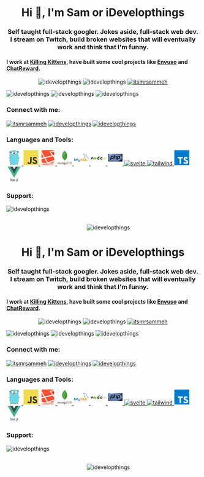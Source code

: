 <h1 align="center">Hi 👋, I'm Sam or iDevelopthings</h1>
<h3 align="center">Self taught full-stack googler. Jokes aside, full-stack web dev. I stream on Twitch, build broken websites that will eventually work and think that I'm funny.</h3>

<h4>
I work at <a href="https://wearekk.com" target="_blank">Killing Kittens</a>, have built some cool projects like <a href="https://github.com/envuso" target="_blank">Envuso</a> and <a href="https://chatreward.tv/" target="_blank">ChatReward</a>.
</h4>

<p align="center">  
  <img src="https://wakatime.com/badge/user/e3554835-2c7c-4e57-a5b0-6c34501aa484.svg" alt="idevelopthings" />
  <img src="https://komarev.com/ghpvc/?username=idevelopthings&label=Profile%20views&color=0e75b6&style=flat" alt="idevelopthings" />
  <a href="https://twitter.com/itsmrsammeh" target="blank"><img src="https://img.shields.io/twitter/follow/itsmrsammeh?logo=twitter&style=for-the-badge" alt="itsmrsammeh" /></a>  
</p>

<p align="left">
<img src="https://github-readme-stats.vercel.app/api/top-langs?username=idevelopthings&show_icons=true&locale=en&layout=compact&hide=c%23" alt="idevelopthings" />
<img src="https://github-readme-streak-stats.herokuapp.com/?user=idevelopthings&" alt="idevelopthings" />
<img src="https://github-readme-stats.vercel.app/api?username=idevelopthings&show_icons=true&locale=en" alt="idevelopthings" />
</p>


<h3 align="left">Connect with me:</h3>
<p align="left">
<a href="https://twitter.com/itsmrsammeh" target="blank"><img align="center" src="https://raw.githubusercontent.com/rahuldkjain/github-profile-readme-generator/master/src/images/icons/Social/twitter.svg" alt="itsmrsammeh" height="30" width="40" /></a>
<a href="https://instagram.com/idevelopthings" target="blank"><img align="center" src="https://raw.githubusercontent.com/rahuldkjain/github-profile-readme-generator/master/src/images/icons/Social/instagram.svg" alt="idevelopthings" height="30" width="40" /></a>
<a href="https://www.youtube.com/c/idevelopthings" target="blank"><img align="center" src="https://raw.githubusercontent.com/rahuldkjain/github-profile-readme-generator/master/src/images/icons/Social/youtube.svg" alt="idevelopthings" height="30" width="40" /></a>
</p>

<h3 align="left">Languages and Tools:</h3>
<p align="left"> <a href="https://golang.org" target="_blank"> <img src="https://raw.githubusercontent.com/devicons/devicon/master/icons/go/go-original.svg" alt="go" width="40" height="40"/> </a> <a href="https://developer.mozilla.org/en-US/docs/Web/JavaScript" target="_blank"> <img src="https://raw.githubusercontent.com/devicons/devicon/master/icons/javascript/javascript-original.svg" alt="javascript" width="40" height="40"/> </a> <a href="https://laravel.com/" target="_blank"> <img src="https://raw.githubusercontent.com/devicons/devicon/master/icons/laravel/laravel-plain-wordmark.svg" alt="laravel" width="40" height="40"/> </a> <a href="https://www.mongodb.com/" target="_blank"> <img src="https://raw.githubusercontent.com/devicons/devicon/master/icons/mongodb/mongodb-original-wordmark.svg" alt="mongodb" width="40" height="40"/> </a> <a href="https://www.mysql.com/" target="_blank"> <img src="https://raw.githubusercontent.com/devicons/devicon/master/icons/mysql/mysql-original-wordmark.svg" alt="mysql" width="40" height="40"/> </a> <a href="https://nodejs.org" target="_blank"> <img src="https://raw.githubusercontent.com/devicons/devicon/master/icons/nodejs/nodejs-original-wordmark.svg" alt="nodejs" width="40" height="40"/> </a> <a href="https://www.php.net" target="_blank"> <img src="https://raw.githubusercontent.com/devicons/devicon/master/icons/php/php-original.svg" alt="php" width="40" height="40"/> </a> <a href="https://svelte.dev" target="_blank"> <img src="https://upload.wikimedia.org/wikipedia/commons/1/1b/Svelte_Logo.svg" alt="svelte" width="40" height="40"/> </a> <a href="https://tailwindcss.com/" target="_blank"> <img src="https://www.vectorlogo.zone/logos/tailwindcss/tailwindcss-icon.svg" alt="tailwind" width="40" height="40"/> </a> <a href="https://www.typescriptlang.org/" target="_blank"> <img src="https://raw.githubusercontent.com/devicons/devicon/master/icons/typescript/typescript-original.svg" alt="typescript" width="40" height="40"/> </a> <a href="https://vuejs.org/" target="_blank"> <img src="https://raw.githubusercontent.com/devicons/devicon/master/icons/vuejs/vuejs-original-wordmark.svg" alt="vuejs" width="40" height="40"/> </a> </p>

<h3 align="left">Support:</h3>
<p><a href="https://www.buymeacoffee.com/idevelopthings"> <img align="left" src="https://cdn.buymeacoffee.com/buttons/v2/default-yellow.png" height="50" width="210" alt="idevelopthings" /></a></p><br><br>


<p>
  <img src="https://github-profile-trophy.vercel.app/?username=idevelopthings" alt="idevelopthings" />
</p>
<h1 align="center">Hi 👋, I'm Sam or iDevelopthings</h1>
<h3 align="center">Self taught full-stack googler. Jokes aside, full-stack web dev. I stream on Twitch, build broken websites that will eventually work and think that I'm funny.</h3>

<h4>
I work at <a href="https://wearekk.com" target="_blank">Killing Kittens</a>, have built some cool projects like <a href="https://github.com/envuso" target="_blank">Envuso</a> and <a href="https://chatreward.tv/" target="_blank">ChatReward</a>.
</h4>

<p align="center">  
  <img src="https://wakatime.com/badge/user/e3554835-2c7c-4e57-a5b0-6c34501aa484.svg" alt="idevelopthings" />
  <img src="https://komarev.com/ghpvc/?username=idevelopthings&label=Profile%20views&color=0e75b6&style=flat" alt="idevelopthings" />
  <a href="https://twitter.com/itsmrsammeh" target="blank"><img src="https://img.shields.io/twitter/follow/itsmrsammeh?logo=twitter&style=for-the-badge" alt="itsmrsammeh" /></a>  
</p>

<p align="left">
<img src="https://github-readme-stats.vercel.app/api/top-langs?username=idevelopthings&show_icons=true&locale=en&layout=compact&hide=c%23" alt="idevelopthings" />
<img src="https://github-readme-streak-stats.herokuapp.com/?user=idevelopthings&" alt="idevelopthings" />
<img src="https://github-readme-stats.vercel.app/api?username=idevelopthings&show_icons=true&locale=en" alt="idevelopthings" />
</p>


<h3 align="left">Connect with me:</h3>
<p align="left">
<a href="https://twitter.com/itsmrsammeh" target="blank"><img align="center" src="https://raw.githubusercontent.com/rahuldkjain/github-profile-readme-generator/master/src/images/icons/Social/twitter.svg" alt="itsmrsammeh" height="30" width="40" /></a>
<a href="https://instagram.com/idevelopthings" target="blank"><img align="center" src="https://raw.githubusercontent.com/rahuldkjain/github-profile-readme-generator/master/src/images/icons/Social/instagram.svg" alt="idevelopthings" height="30" width="40" /></a>
<a href="https://www.youtube.com/c/idevelopthings" target="blank"><img align="center" src="https://raw.githubusercontent.com/rahuldkjain/github-profile-readme-generator/master/src/images/icons/Social/youtube.svg" alt="idevelopthings" height="30" width="40" /></a>
</p>

<h3 align="left">Languages and Tools:</h3>
<p align="left"> <a href="https://golang.org" target="_blank"> <img src="https://raw.githubusercontent.com/devicons/devicon/master/icons/go/go-original.svg" alt="go" width="40" height="40"/> </a> <a href="https://developer.mozilla.org/en-US/docs/Web/JavaScript" target="_blank"> <img src="https://raw.githubusercontent.com/devicons/devicon/master/icons/javascript/javascript-original.svg" alt="javascript" width="40" height="40"/> </a> <a href="https://laravel.com/" target="_blank"> <img src="https://raw.githubusercontent.com/devicons/devicon/master/icons/laravel/laravel-plain-wordmark.svg" alt="laravel" width="40" height="40"/> </a> <a href="https://www.mongodb.com/" target="_blank"> <img src="https://raw.githubusercontent.com/devicons/devicon/master/icons/mongodb/mongodb-original-wordmark.svg" alt="mongodb" width="40" height="40"/> </a> <a href="https://www.mysql.com/" target="_blank"> <img src="https://raw.githubusercontent.com/devicons/devicon/master/icons/mysql/mysql-original-wordmark.svg" alt="mysql" width="40" height="40"/> </a> <a href="https://nodejs.org" target="_blank"> <img src="https://raw.githubusercontent.com/devicons/devicon/master/icons/nodejs/nodejs-original-wordmark.svg" alt="nodejs" width="40" height="40"/> </a> <a href="https://www.php.net" target="_blank"> <img src="https://raw.githubusercontent.com/devicons/devicon/master/icons/php/php-original.svg" alt="php" width="40" height="40"/> </a> <a href="https://svelte.dev" target="_blank"> <img src="https://upload.wikimedia.org/wikipedia/commons/1/1b/Svelte_Logo.svg" alt="svelte" width="40" height="40"/> </a> <a href="https://tailwindcss.com/" target="_blank"> <img src="https://www.vectorlogo.zone/logos/tailwindcss/tailwindcss-icon.svg" alt="tailwind" width="40" height="40"/> </a> <a href="https://www.typescriptlang.org/" target="_blank"> <img src="https://raw.githubusercontent.com/devicons/devicon/master/icons/typescript/typescript-original.svg" alt="typescript" width="40" height="40"/> </a> <a href="https://vuejs.org/" target="_blank"> <img src="https://raw.githubusercontent.com/devicons/devicon/master/icons/vuejs/vuejs-original-wordmark.svg" alt="vuejs" width="40" height="40"/> </a> </p>

<h3 align="left">Support:</h3>
<p><a href="https://www.buymeacoffee.com/idevelopthings"> <img align="left" src="https://cdn.buymeacoffee.com/buttons/v2/default-yellow.png" height="50" width="210" alt="idevelopthings" /></a></p><br><br>


<p>
  <img src="https://github-profile-trophy.vercel.app/?username=idevelopthings" alt="idevelopthings" />
</p>
